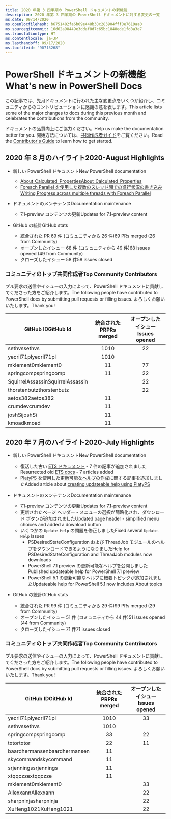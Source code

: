 ```yaml
---
title: 2020 年第 3 四半期の PowerShell ドキュメントの新機能
description: 2020 年第 3 四半期の PowerShell ドキュメントに対する変更の一覧
ms.date: 09/14/2020
ms.openlocfilehash: b6751482fa6b69e448b38c283904fff8e7619aa0
ms.sourcegitcommit: 16d62a98449e3ddaf8d7c65bc1848ede1fd8a3e7
ms.translationtype: HT
ms.contentlocale: ja-JP
ms.lasthandoff: 09/17/2020
ms.locfileid: "90713268"
---
```

# <a name="whats-new-in-powershell-docs"></a><span data-ttu-id="c251e-103">PowerShell ドキュメントの新機能</span><span class="sxs-lookup"><span data-stu-id="c251e-103">What's new in PowerShell Docs</span></span>

<span data-ttu-id="c251e-104">この記事では、先月ドキュメントに行われた主な変更点をいくつか紹介し、コミュニティからのコントリビューションに感謝の意を表します。</span><span class="sxs-lookup"><span data-stu-id="c251e-104">This article lists some of the major changes to docs during this previous month and celebrates the contributions from the community.</span></span>

<span data-ttu-id="c251e-105">ドキュメントの品質向上にご協力ください。</span><span class="sxs-lookup"><span data-stu-id="c251e-105">Help us make the documentation better for you.</span></span> <span data-ttu-id="c251e-106">開始方法については、[共同作成者ガイド][contrib]をご覧ください。</span><span class="sxs-lookup"><span data-stu-id="c251e-106">Read the [Contributor's Guide][contrib] to learn how to get started.</span></span>

## <a name="2020-august-highlights"></a><span data-ttu-id="c251e-107">2020 年 8 月のハイライト</span><span class="sxs-lookup"><span data-stu-id="c251e-107">2020-August Highlights</span></span>

- <span data-ttu-id="c251e-108">新しい PowerShell ドキュメント</span><span class="sxs-lookup"><span data-stu-id="c251e-108">New PowerShell documentation</span></span>
  - [<span data-ttu-id="c251e-109">About_Calculated_Properties</span><span class="sxs-lookup"><span data-stu-id="c251e-109">About_Calculated_Properties</span></span>](/powershell/module/microsoft.powershell.core/about/about_calculated_properties)
  - [<span data-ttu-id="c251e-110">Foreach Parallel を使用した複数のスレッド間での進行状況の書き込み</span><span class="sxs-lookup"><span data-stu-id="c251e-110">Writing Progress across multiple threads with Foreach Parallel</span></span>](/powershell/scripting/learn/deep-dives/write-progress-across-multiple-threads)
- <span data-ttu-id="c251e-111">ドキュメントのメンテナンス</span><span class="sxs-lookup"><span data-stu-id="c251e-111">Documentation maintenance</span></span>
  - <span data-ttu-id="c251e-112">7\.1-preview コンテンツの更新</span><span class="sxs-lookup"><span data-stu-id="c251e-112">Updates for 7.1-preview content</span></span>

- <span data-ttu-id="c251e-113">GitHub の統計</span><span class="sxs-lookup"><span data-stu-id="c251e-113">GitHub stats</span></span>
  - <span data-ttu-id="c251e-114">統合された PR 69 件 (コミュニティから 26 件)</span><span class="sxs-lookup"><span data-stu-id="c251e-114">69 PRs merged (26 from Community)</span></span>
  - <span data-ttu-id="c251e-115">オープンしたイシュー 68 件 (コミュニティから 49 件)</span><span class="sxs-lookup"><span data-stu-id="c251e-115">68 issues opened (49 from Community)</span></span>
  - <span data-ttu-id="c251e-116">クローズしたイシュー 58 件</span><span class="sxs-lookup"><span data-stu-id="c251e-116">58 issues closed</span></span>

### <a name="top-community-contributors"></a><span data-ttu-id="c251e-117">コミュニティのトップ共同作成者</span><span class="sxs-lookup"><span data-stu-id="c251e-117">Top Community Contributors</span></span>

<span data-ttu-id="c251e-118">プル要求の送信やイシューの入力によって、PowerShell ドキュメントに貢献してくださった方をご紹介します。</span><span class="sxs-lookup"><span data-stu-id="c251e-118">The following people have contributed to PowerShell docs by submitting pull requests or filling issues.</span></span> <span data-ttu-id="c251e-119">よろしくお願いいたします。</span><span class="sxs-lookup"><span data-stu-id="c251e-119">Thank you!</span></span>

|    <span data-ttu-id="c251e-120">GitHub ID</span><span class="sxs-lookup"><span data-stu-id="c251e-120">GitHub Id</span></span>     | <span data-ttu-id="c251e-121">統合された PR</span><span class="sxs-lookup"><span data-stu-id="c251e-121">PRs merged</span></span> | <span data-ttu-id="c251e-122">オープンしたイシュー</span><span class="sxs-lookup"><span data-stu-id="c251e-122">Issues opened</span></span> |
| ---------------- | :--------: | :-----------: |
| <span data-ttu-id="c251e-123">sethvs</span><span class="sxs-lookup"><span data-stu-id="c251e-123">sethvs</span></span>           |     <span data-ttu-id="c251e-124">10</span><span class="sxs-lookup"><span data-stu-id="c251e-124">10</span></span>     |       <span data-ttu-id="c251e-125">2</span><span class="sxs-lookup"><span data-stu-id="c251e-125">2</span></span>       |
| <span data-ttu-id="c251e-126">yecril71pl</span><span class="sxs-lookup"><span data-stu-id="c251e-126">yecril71pl</span></span>       |     <span data-ttu-id="c251e-127">10</span><span class="sxs-lookup"><span data-stu-id="c251e-127">10</span></span>     |               |
| <span data-ttu-id="c251e-128">mklement0</span><span class="sxs-lookup"><span data-stu-id="c251e-128">mklement0</span></span>        |     <span data-ttu-id="c251e-129">1</span><span class="sxs-lookup"><span data-stu-id="c251e-129">1</span></span>      |       <span data-ttu-id="c251e-130">7</span><span class="sxs-lookup"><span data-stu-id="c251e-130">7</span></span>       |
| <span data-ttu-id="c251e-131">springcomp</span><span class="sxs-lookup"><span data-stu-id="c251e-131">springcomp</span></span>       |     <span data-ttu-id="c251e-132">1</span><span class="sxs-lookup"><span data-stu-id="c251e-132">1</span></span>      |       <span data-ttu-id="c251e-133">2</span><span class="sxs-lookup"><span data-stu-id="c251e-133">2</span></span>       |
| <span data-ttu-id="c251e-134">SquirrelAssassin</span><span class="sxs-lookup"><span data-stu-id="c251e-134">SquirrelAssassin</span></span> |            |       <span data-ttu-id="c251e-135">2</span><span class="sxs-lookup"><span data-stu-id="c251e-135">2</span></span>       |
| <span data-ttu-id="c251e-136">thorstenbutz</span><span class="sxs-lookup"><span data-stu-id="c251e-136">thorstenbutz</span></span>     |            |       <span data-ttu-id="c251e-137">2</span><span class="sxs-lookup"><span data-stu-id="c251e-137">2</span></span>       |
| <span data-ttu-id="c251e-138">aetos382</span><span class="sxs-lookup"><span data-stu-id="c251e-138">aetos382</span></span>         |     <span data-ttu-id="c251e-139">1</span><span class="sxs-lookup"><span data-stu-id="c251e-139">1</span></span>      |               |
| <span data-ttu-id="c251e-140">crumdev</span><span class="sxs-lookup"><span data-stu-id="c251e-140">crumdev</span></span>          |     <span data-ttu-id="c251e-141">1</span><span class="sxs-lookup"><span data-stu-id="c251e-141">1</span></span>      |               |
| <span data-ttu-id="c251e-142">joshSi</span><span class="sxs-lookup"><span data-stu-id="c251e-142">joshSi</span></span>           |     <span data-ttu-id="c251e-143">1</span><span class="sxs-lookup"><span data-stu-id="c251e-143">1</span></span>      |               |
| <span data-ttu-id="c251e-144">kmoad</span><span class="sxs-lookup"><span data-stu-id="c251e-144">kmoad</span></span>            |     <span data-ttu-id="c251e-145">1</span><span class="sxs-lookup"><span data-stu-id="c251e-145">1</span></span>      |               |

## <a name="2020-july-highlights"></a><span data-ttu-id="c251e-146">2020 年 7 月のハイライト</span><span class="sxs-lookup"><span data-stu-id="c251e-146">2020-July Highlights</span></span>

- <span data-ttu-id="c251e-147">新しい PowerShell ドキュメント</span><span class="sxs-lookup"><span data-stu-id="c251e-147">New PowerShell documentation</span></span>
  - <span data-ttu-id="c251e-148">復活した古い [ETS ドキュメント](/powershell/scripting/developer/ets/overview) - 7 件の記事が追加されました</span><span class="sxs-lookup"><span data-stu-id="c251e-148">Resurrected old [ETS docs](/powershell/scripting/developer/ets/overview) - 7 articles added</span></span>
  - <span data-ttu-id="c251e-149">[PlatyPS を使用した更新可能なヘルプの作成](/powershell/scripting/dev-cross-plat/create-help-using-platyps)に関する記事を追加しました</span><span class="sxs-lookup"><span data-stu-id="c251e-149">Added article about [creating updateable help using PlatyPS](/powershell/scripting/dev-cross-plat/create-help-using-platyps)</span></span>
- <span data-ttu-id="c251e-150">ドキュメントのメンテナンス</span><span class="sxs-lookup"><span data-stu-id="c251e-150">Documentation maintenance</span></span>
  - <span data-ttu-id="c251e-151">7\.1-preview コンテンツの更新</span><span class="sxs-lookup"><span data-stu-id="c251e-151">Updates for 7.1-preview content</span></span>
  - <span data-ttu-id="c251e-152">更新されたページ ヘッダー - メニューの選択が簡略化され、ダウンロード ボタンが追加されました</span><span class="sxs-lookup"><span data-stu-id="c251e-152">Updated page header - simplified menu choices and added a download button</span></span>
  - <span data-ttu-id="c251e-153">いくつかの `Update-Help` の問題を修正しました</span><span class="sxs-lookup"><span data-stu-id="c251e-153">Fixed several `Update-Help` issues</span></span>
    - <span data-ttu-id="c251e-154">PSDesiredStateConfiguration および ThreadJob モジュールのヘルプをダウンロードできるようになりました</span><span class="sxs-lookup"><span data-stu-id="c251e-154">Help for PSDesiredStateConfiguration and ThreadJob modules now downloads</span></span>
    - <span data-ttu-id="c251e-155">PowerShell 7.1 preview の更新可能なヘルプを公開しました</span><span class="sxs-lookup"><span data-stu-id="c251e-155">Published updateable help for PowerShell 7.1 preview</span></span>
    - <span data-ttu-id="c251e-156">PowerShell 5.1 の更新可能なヘルプに概要トピックが追加されました</span><span class="sxs-lookup"><span data-stu-id="c251e-156">Updateable help for PowerShell 5.1 now includes About topics</span></span>

- <span data-ttu-id="c251e-157">GitHub の統計</span><span class="sxs-lookup"><span data-stu-id="c251e-157">GitHub stats</span></span>
  - <span data-ttu-id="c251e-158">統合された PR 99 件 (コミュニティから 29 件)</span><span class="sxs-lookup"><span data-stu-id="c251e-158">99 PRs merged (29 from Community)</span></span>
  - <span data-ttu-id="c251e-159">オープンしたイシュー 51 件 (コミュニティから 44 件)</span><span class="sxs-lookup"><span data-stu-id="c251e-159">51 issues opened (44 from Community)</span></span>
  - <span data-ttu-id="c251e-160">クローズしたイシュー 71 件</span><span class="sxs-lookup"><span data-stu-id="c251e-160">71 issues closed</span></span>

### <a name="top-community-contributors"></a><span data-ttu-id="c251e-161">コミュニティのトップ共同作成者</span><span class="sxs-lookup"><span data-stu-id="c251e-161">Top Community Contributors</span></span>

<span data-ttu-id="c251e-162">プル要求の送信やイシューの入力によって、PowerShell ドキュメントに貢献してくださった方をご紹介します。</span><span class="sxs-lookup"><span data-stu-id="c251e-162">The following people have contributed to PowerShell docs by submitting pull requests or filling issues.</span></span> <span data-ttu-id="c251e-163">よろしくお願いいたします。</span><span class="sxs-lookup"><span data-stu-id="c251e-163">Thank you!</span></span>

|   <span data-ttu-id="c251e-164">GitHub ID</span><span class="sxs-lookup"><span data-stu-id="c251e-164">GitHub Id</span></span>    | <span data-ttu-id="c251e-165">統合された PR</span><span class="sxs-lookup"><span data-stu-id="c251e-165">PRs merged</span></span> | <span data-ttu-id="c251e-166">オープンしたイシュー</span><span class="sxs-lookup"><span data-stu-id="c251e-166">Issues opened</span></span> |
| -------------- | :--------: | :-----------: |
| <span data-ttu-id="c251e-167">yecril71pl</span><span class="sxs-lookup"><span data-stu-id="c251e-167">yecril71pl</span></span>     |     <span data-ttu-id="c251e-168">10</span><span class="sxs-lookup"><span data-stu-id="c251e-168">10</span></span>     |       <span data-ttu-id="c251e-169">3</span><span class="sxs-lookup"><span data-stu-id="c251e-169">3</span></span>       |
| <span data-ttu-id="c251e-170">sethvs</span><span class="sxs-lookup"><span data-stu-id="c251e-170">sethvs</span></span>         |     <span data-ttu-id="c251e-171">10</span><span class="sxs-lookup"><span data-stu-id="c251e-171">10</span></span>     |               |
| <span data-ttu-id="c251e-172">springcomp</span><span class="sxs-lookup"><span data-stu-id="c251e-172">springcomp</span></span>     |     <span data-ttu-id="c251e-173">3</span><span class="sxs-lookup"><span data-stu-id="c251e-173">3</span></span>      |       <span data-ttu-id="c251e-174">2</span><span class="sxs-lookup"><span data-stu-id="c251e-174">2</span></span>       |
| <span data-ttu-id="c251e-175">txtor</span><span class="sxs-lookup"><span data-stu-id="c251e-175">txtor</span></span>          |     <span data-ttu-id="c251e-176">2</span><span class="sxs-lookup"><span data-stu-id="c251e-176">2</span></span>      |       <span data-ttu-id="c251e-177">1</span><span class="sxs-lookup"><span data-stu-id="c251e-177">1</span></span>       |
| <span data-ttu-id="c251e-178">baardhermansen</span><span class="sxs-lookup"><span data-stu-id="c251e-178">baardhermansen</span></span> |     <span data-ttu-id="c251e-179">1</span><span class="sxs-lookup"><span data-stu-id="c251e-179">1</span></span>      |               |
| <span data-ttu-id="c251e-180">skycommand</span><span class="sxs-lookup"><span data-stu-id="c251e-180">skycommand</span></span>     |     <span data-ttu-id="c251e-181">1</span><span class="sxs-lookup"><span data-stu-id="c251e-181">1</span></span>      |               |
| <span data-ttu-id="c251e-182">srjennings</span><span class="sxs-lookup"><span data-stu-id="c251e-182">srjennings</span></span>     |     <span data-ttu-id="c251e-183">1</span><span class="sxs-lookup"><span data-stu-id="c251e-183">1</span></span>      |               |
| <span data-ttu-id="c251e-184">xtqqczze</span><span class="sxs-lookup"><span data-stu-id="c251e-184">xtqqczze</span></span>       |     <span data-ttu-id="c251e-185">1</span><span class="sxs-lookup"><span data-stu-id="c251e-185">1</span></span>      |               |
| <span data-ttu-id="c251e-186">mklement0</span><span class="sxs-lookup"><span data-stu-id="c251e-186">mklement0</span></span>      |            |       <span data-ttu-id="c251e-187">3</span><span class="sxs-lookup"><span data-stu-id="c251e-187">3</span></span>       |
| <span data-ttu-id="c251e-188">Allexxann</span><span class="sxs-lookup"><span data-stu-id="c251e-188">Allexxann</span></span>      |            |       <span data-ttu-id="c251e-189">2</span><span class="sxs-lookup"><span data-stu-id="c251e-189">2</span></span>       |
| <span data-ttu-id="c251e-190">sharpninja</span><span class="sxs-lookup"><span data-stu-id="c251e-190">sharpninja</span></span>     |            |       <span data-ttu-id="c251e-191">2</span><span class="sxs-lookup"><span data-stu-id="c251e-191">2</span></span>       |
| <span data-ttu-id="c251e-192">XuHeng1021</span><span class="sxs-lookup"><span data-stu-id="c251e-192">XuHeng1021</span></span>     |            |       <span data-ttu-id="c251e-193">2</span><span class="sxs-lookup"><span data-stu-id="c251e-193">2</span></span>       |

<!-- Link references -->
[contrib]: contributing/overview.md
